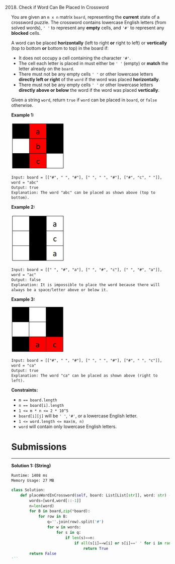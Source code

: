 2018. Check if Word Can Be Placed In Crossword

You are given an `m x n` matrix `board`, representing the **current** state of a crossword puzzle. The crossword contains lowercase English letters (from solved words), `' '` to represent any **empty** cells, and `'#'` to represent any **blocked** cells.

A word can be placed **horizontally** (left to right **or** right to left) or **vertically** (top to bottom **or** bottom to top) in the board if:

* It does not occupy a cell containing the character `'#'`.
* The cell each letter is placed in must either be `' '` (empty) or **match** the letter already on the `board`.
* There must not be any empty cells `' '` or other lowercase letters **directly left or right** of the `word` if the word was placed **horizontally**.
* There must not be any empty cells `' '` or other lowercase letters **directly above or below** the word if the word was placed **vertically**.

Given a string `word`, return `true` if `word` can be placed in `board`, or `false` otherwise.

 

**Example 1:**

![img/2018_crossword-1.png](img/2018_crossword-1.png)
```
Input: board = [["#", " ", "#"], [" ", " ", "#"], ["#", "c", " "]], word = "abc"
Output: true
Explanation: The word "abc" can be placed as shown above (top to bottom).
```

**Example 2:**

![img/2018_c2.png](img/2018_c2.png)
```
Input: board = [[" ", "#", "a"], [" ", "#", "c"], [" ", "#", "a"]], word = "ac"
Output: false
Explanation: It is impossible to place the word because there will always be a space/letter above or below it.
```

**Example 3:**

![img/2018_crossword-2.png](img/2018_crossword-2.png)
```
Input: board = [["#", " ", "#"], [" ", " ", "#"], ["#", " ", "c"]], word = "ca"
Output: true
Explanation: The word "ca" can be placed as shown above (right to left). 
```

**Constraints:**

* `m == board.length`
* `n == board[i].length`
* `1 <= m * n <= 2 * 10^5`
* `board[i][j]` will be `' '`, `'#'`, or a lowercase English letter.
* `1 <= word.length <= max(m, n)`
* `word` will contain only lowercase English letters.

# Submissions
---
**Solution 1: (String)**
```
Runtime: 1408 ms
Memory Usage: 27 MB
```
```python
class Solution:
    def placeWordInCrossword(self, board: List[List[str]], word: str) -> bool:
        words=[word,word[::-1]]
        n=len(word)
        for B in board,zip(*board):
            for row in B:
                q=''.join(row).split('#')
                for w in words:
                    for s in q:
                        if len(s)==n:
                            if all(s[i]==w[i] or s[i]==' ' for i in range(n)):
                                return True
        return False
'``
